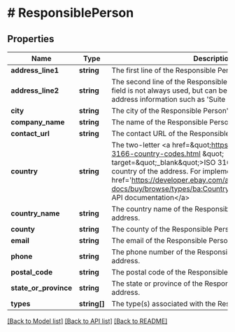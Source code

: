 # # ResponsiblePerson

## Properties

Name | Type | Description | Notes
------------ | ------------- | ------------- | -------------
**address_line1** | **string** | The first line of the Responsible Person&#39;s street address. | [optional]
**address_line2** | **string** | The second line of the Responsible Person&#39;s address. This field is not always used, but can be used for secondary address information such as &#39;Suite Number&#39; or &#39;Apt Number&#39;. | [optional]
**city** | **string** | The city of the Responsible Person&#39;s street address. | [optional]
**company_name** | **string** | The name of the Responsible Person or entity. | [optional]
**contact_url** | **string** | The contact URL of the Responsible Person or entity. | [optional]
**country** | **string** | The two-letter &lt;a href&#x3D;\&quot;https://www.iso.org/iso-3166-country-codes.html \&quot; target&#x3D;\&quot;_blank\&quot;&gt;ISO 3166&lt;/a&gt; standard of the country of the address. For implementation help, refer to &lt;a href&#x3D;&#39;https://developer.ebay.com/api-docs/buy/browse/types/ba:CountryCodeEnum&#39;&gt;eBay API documentation&lt;/a&gt; | [optional]
**country_name** | **string** | The country name of the Responsible Person&#39;s street address. | [optional]
**county** | **string** | The county of the Responsible Person&#39;s street address. | [optional]
**email** | **string** | The email of the Responsible Person&#39;s street address. | [optional]
**phone** | **string** | The phone number of the Responsible Person&#39;s street address. | [optional]
**postal_code** | **string** | The postal code of the Responsible Person&#39;s street address. | [optional]
**state_or_province** | **string** | The state or province of the Responsible Person&#39;s street address. | [optional]
**types** | **string[]** | The type(s) associated with the Responsible Person or entity. | [optional]

[[Back to Model list]](../../README.md#models) [[Back to API list]](../../README.md#endpoints) [[Back to README]](../../README.md)
